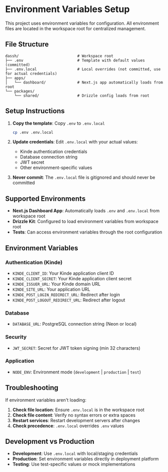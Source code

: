 # Environment Variables Setup

This project uses environment variables for configuration. All environment files are located in the workspace root for centralized management.

## File Structure

```
dassh/                          # Workspace root
├── .env                        # Template with default values (committed)
├── .env.local                  # Local overrides (not committed, use for actual credentials)
├── apps/
│   └── dashboard/              # Next.js app automatically loads from root
└── packages/
    └── shared/                 # Drizzle config loads from root
```

## Setup Instructions

1. **Copy the template**: Copy `.env` to `.env.local`
   ```bash
   cp .env .env.local
   ```

2. **Update credentials**: Edit `.env.local` with your actual values:
   - Kinde authentication credentials
   - Database connection string
   - JWT secret
   - Other environment-specific values

3. **Never commit**: The `.env.local` file is gitignored and should never be committed

## Supported Environments

- **Next.js Dashboard App**: Automatically loads `.env` and `.env.local` from workspace root
- **Drizzle Kit**: Configured to load environment variables from workspace root
- **Tests**: Can access environment variables through the root configuration

## Environment Variables

### Authentication (Kinde)
- `KINDE_CLIENT_ID`: Your Kinde application client ID
- `KINDE_CLIENT_SECRET`: Your Kinde application client secret
- `KINDE_ISSUER_URL`: Your Kinde domain URL
- `KINDE_SITE_URL`: Your application URL
- `KINDE_POST_LOGIN_REDIRECT_URL`: Redirect after login
- `KINDE_POST_LOGOUT_REDIRECT_URL`: Redirect after logout

### Database
- `DATABASE_URL`: PostgreSQL connection string (Neon or local)

### Security
- `JWT_SECRET`: Secret for JWT token signing (min 32 characters)

### Application
- `NODE_ENV`: Environment mode (`development` | `production` | `test`)

## Troubleshooting

If environment variables aren't loading:

1. **Check file location**: Ensure `.env.local` is in the workspace root
2. **Check file content**: Verify no syntax errors or extra spaces
3. **Restart services**: Restart development servers after changes
4. **Check precedence**: `.env.local` overrides `.env` values

## Development vs Production

- **Development**: Use `.env.local` with local/staging credentials
- **Production**: Set environment variables directly in deployment platform
- **Testing**: Use test-specific values or mock implementations